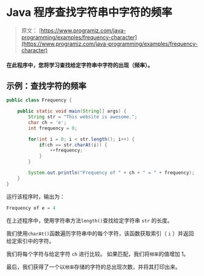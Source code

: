 # Java 程序查找字符串中字符的频率

> 原文： [https://www.programiz.com/java-programming/examples/frequency-character](https://www.programiz.com/java-programming/examples/frequency-character)

#### 在此程序中，您将学习查找给定字符串中字符的出现（频率）。

## 示例：查找字符的频率

```java
public class Frequency {

    public static void main(String[] args) {
        String str = "This website is awesome.";
        char ch = 'e';
        int frequency = 0;

        for(int i = 0; i < str.length(); i++) {
            if(ch == str.charAt(i)) {
                ++frequency;
            }
        }

        System.out.println("Frequency of " + ch + " = " + frequency);
    }
}
```

运行该程序时，输出为：

```java
Frequency of e = 4
```

在上述程序中，使用字符串方法`length()`查找给定字符串 `str` 的长度。

我们使用`charAt()`函数遍历字符串中的每个字符，该函数获取索引（ `i` ）并返回给定索引中的字符。

我们将每个字符与给定字符 `ch` 进行比较。 如果匹配，我们将`频率`的值增加 1。

最后，我们获得了一个以`频率`存储的字符的总出现次数，并将其打印出来。
